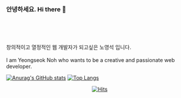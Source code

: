 ### 안녕하세요. Hi there 👋
<br><br><br>



창의적이고 열정적인 웹 개발자가 되고싶은 노영석 입니다.
<br><br>
I am Yeongseok Noh who wants to be a creative and passionate web developer.




[![Anurag's GitHub stats](https://github-readme-stats.vercel.app/api?username=NohYeongSeok&show_icons=true)](https://github.com/anuraghazra/github-readme-stats)
[![Top Langs](https://github-readme-stats.vercel.app/api/top-langs/?username=NohYeongSeok&layout=compact)](https://github.com/anuraghazra/github-readme-stats)


<div align=center>
	
  [![Hits](https://hits.seeyoufarm.com/api/count/incr/badge.svg?url=https%3A%2F%2Fgithub.com%2Fzzsza)](https://hits.seeyoufarm.com) 

</div>






<!--
**NohYeongSeok/NohYeongSeok** is a ✨ _special_ ✨ repository because its `README.md` (this file) appears on your GitHub profile.

Here are some ideas to get you started:

- 🔭 I’m currently working on ...
- 🌱 I’m currently learning ...
- 👯 I’m looking to collaborate on ...
- 🤔 I’m looking for help with ...
- 💬 Ask me about ...
- 📫 How to reach me: ...
- 😄 Pronouns: ...
- ⚡ Fun fact: ...
-->
